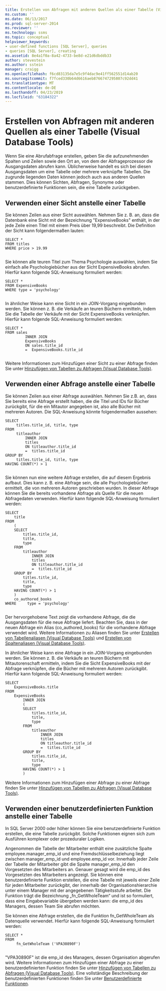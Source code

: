 ```yaml
---
title: Erstellen von Abfragen mit anderen Quellen als einer Tabelle (Visual Database Tools) | Microsoft-Dokumentation
ms.custom: ''
ms.date: 06/13/2017
ms.prod: sql-server-2014
ms.reviewer: ''
ms.technology: ssms
ms.topic: conceptual
helpviewer_keywords:
- user-defined functions [SQL Server], queries
- queries [SQL Server], creating
ms.assetid: 8e4a1f0a-8a42-4733-be8d-e21d6dbddb33
author: stevestein
ms.author: sstein
manager: craigg
ms.openlocfilehash: f6cd83135da7e5c9f4dac9e41ff562551d14ab20
ms.sourcegitcommit: f7fced330b64d6616aeb8766747295807c92dd41
ms.translationtype: MT
ms.contentlocale: de-DE
ms.lasthandoff: 04/23/2019
ms.locfileid: "63184322"
---
```

# <a name="create-queries-using-something-besides-a-table-visual-database-tools"></a>Erstellen von Abfragen mit anderen Quellen als einer Tabelle (Visual Database Tools)
  Wenn Sie eine Abrufabfrage erstellen, geben Sie die aufzunehmenden Spalten und Zeilen sowie den Ort an, von dem der Abfrageprozessor die Ausgangsdaten abrufen kann. Üblicherweise handelt es sich bei diesen Ausgangsdaten um eine Tabelle oder mehrere verknüpfte Tabellen. Die zugrunde liegenden Daten können jedoch auch aus anderen Quellen stammen. Dies können Sichten, Abfragen, Synonyme oder benutzerdefinierte Funktionen sein, die eine Tabelle zurückgeben.  
  
## <a name="using-a-view-in-place-of-a-table"></a>Verwenden einer Sicht anstelle einer Tabelle  
 Sie können Zeilen aus einer Sicht auswählen. Nehmen Sie z. B. an, dass die Datenbank eine Sicht mit der Bezeichnung "ExpensiveBooks" enthält, in der jede Zeile einen Titel mit einem Preis über 19,99 beschreibt. Die Definition der Sicht kann folgendermaßen lauten:  
  
```  
SELECT *  
FROM titles  
WHERE price > 19.99  
  
```  
  
 Sie können alle teuren Titel zum Thema Psychologie auswählen, indem Sie einfach alle Psychologiebücher aus der Sicht ExpensiveBooks abrufen. Hierfür kann folgende SQL-Anweisung formuliert werden:  
  
```  
SELECT *  
FROM ExpensiveBooks  
WHERE type = 'psychology'  
  
```  
  
 In ähnlicher Weise kann eine Sicht in ein JOIN-Vorgang eingebunden werden. Sie können z. B. die Verkäufe an teuren Büchern ermitteln, indem Sie die Tabelle der Verkäufe mit der Sicht ExpensiveBooks verknüpfen. Hierfür kann folgende SQL-Anweisung formuliert werden:  
  
```  
SELECT *  
FROM sales   
         INNER JOIN   
         ExpensiveBooks   
         ON sales.title_id   
         =  ExpensiveBooks.title_id  
  
```  
  
 Weitere Informationen zum Hinzufügen einer Sicht zu einer Abfrage finden Sie unter [Hinzufügen von Tabellen zu Abfragen &#40;Visual Database Tools&#41;](visual-database-tools.md).  
  
## <a name="using-a-query-in-place-of-a-table"></a>Verwenden einer Abfrage anstelle einer Tabelle  
 Sie können Zeilen aus einer Abfrage auswählen. Nehmen Sie z.B. an, dass Sie bereits eine Abfrage erstellt haben, die die Titel und IDs für Bücher zurückgibt, für die ein Mitautor angegeben ist, also alle Bücher mit mehreren Autoren. Die SQL-Anweisung könnte folgendermaßen aussehen:  
  
```  
SELECT   
     titles.title_id, title, type  
FROM   
     titleauthor   
         INNER JOIN  
         titles   
         ON titleauthor.title_id   
         =  titles.title_id   
GROUP BY   
     titles.title_id, title, type  
HAVING COUNT(*) > 1  
  
```  
  
 Sie können nun eine weitere Abfrage erstellen, die auf diesem Ergebnis aufbaut. Dies kann z. B. eine Abfrage sein, die alle Psychologiebücher ermittelt, die von mehreren Autoren geschrieben wurden. In dieser Abfrage können Sie die bereits vorhandene Abfrage als Quelle für die neuen Abfragedaten verwenden. Hierfür kann folgende SQL-Anweisung formuliert werden:  
  
```  
SELECT   
    title  
FROM   
    (  
    SELECT   
        titles.title_id,   
        title,   
        type  
    FROM   
        titleauthor   
            INNER JOIN  
            titles   
            ON titleauthor.title_id   
            =  titles.title_id   
    GROUP BY   
        titles.title_id,   
        title,   
        type  
    HAVING COUNT(*) > 1  
    )   
    co_authored_books  
WHERE     type = 'psychology'  
  
```  
  
 Der hervorgehobene Text zeigt die vorhandene Abfrage, die die Ausgangsdaten für die neue Abfrage liefert. Beachten Sie, dass in der neuen Abfrage ein Alias (co_authored_books) für die vorhandene Abfrage verwendet wird. Weitere Informationen zu Aliasen finden Sie unter [Erstellen von Tabellenaliasen &#40;Visual Database Tools&#41;](create-table-aliases-visual-database-tools.md) und [Erstellen von Spaltenaliasen &#40;Visual Database Tools&#41;](create-column-aliases-visual-database-tools.md).  
  
 In ähnlicher Weise kann eine Abfrage in ein JOIN-Vorgang eingebunden werden. Sie können z. B. die Verkäufe an teuren Büchern mit Mitautorenschaft ermitteln, indem Sie die Sicht ExpensiveBooks mit der Abfrage verknüpfen, die die Bücher mit mehreren Autoren zurückgibt. Hierfür kann folgende SQL-Anweisung formuliert werden:  
  
```  
SELECT   
    ExpensiveBooks.title  
FROM   
    ExpensiveBooks   
        INNER JOIN  
        (  
        SELECT   
            titles.title_id,   
            title,   
            type  
        FROM   
            titleauthor   
                INNER JOIN  
                titles   
                ON titleauthor.title_id   
                =  titles.title_id   
        GROUP BY   
            titles.title_id,   
            title,   
            type  
        HAVING COUNT(*) > 1  
        )  
```  
  
 Weitere Informationen zum Hinzufügen einer Abfrage zu einer Abfrage finden Sie unter [Hinzufügen von Tabellen zu Abfragen &#40;Visual Database Tools&#41;](visual-database-tools.md).  
  
## <a name="using-a-user-defined-function-in-place-of-a-table"></a>Verwenden einer benutzerdefinierten Funktion anstelle einer Tabelle  
 In SQL Server 2000 oder höher können Sie eine benutzerdefinierte Funktion erstellen, die eine Tabelle zurückgibt. Solche Funktionen eignen sich zum Ausführen komplexer oder prozeduraler Logiken.  
  
 Angenommen die Tabelle der Mitarbeiter enthält eine zusätzliche Spalte employee.manager_emp_id und eine Fremdschlüsselbeziehung liegt zwischen manager_emp_id und employee.emp_id vor. Innerhalb jeder Zeile der Tabelle der Mitarbeiter gibt die Spalte manager_emp_id den Vorgesetzten des Mitarbeiters an. Genauer gesagt wird die emp_id des Vorgesetzten des Mitarbeiters angezeigt. Sie können eine benutzerdefinierte Funktion erstellen, die eine Tabelle mit jeweils einer Zeile für jeden Mitarbeiter zurückgibt, der innerhalb der Organisationshierarchie unter einem Manager mit der angegebenen Tätigkeitsstufe arbeitet. Die Funktion trägt die Bezeichnung „fn_GetWholeTeam“ und ist so formuliert, dass eine Eingabevariable übergeben werden kann: die emp_id des Managers, dessen Team Sie abrufen möchten.  
  
 Sie können eine Abfrage erstellen, die die Funktion fn_GetWholeTeam als Datenquelle verwendet. Hierfür kann folgende SQL-Anweisung formuliert werden:  
  
```  
SELECT *   
FROM   
     fn_GetWholeTeam ('VPA30890F')  
  
```  
  
 "VPA30890F" ist die emp_id des Managers, dessen Organisation abgerufen wird. Weitere Informationen zum Hinzufügen einer Abfrage zu einer benutzerdefinierten Funktion finden Sie unter [Hinzufügen von Tabellen zu Abfragen &#40;Visual Database Tools&#41;](visual-database-tools.md). Eine vollständige Beschreibung der benutzerdefinierten Funktionen finden Sie unter [Benutzerdefinierte Funktionen](../../relational-databases/user-defined-functions/user-defined-functions.md).  
  
  
